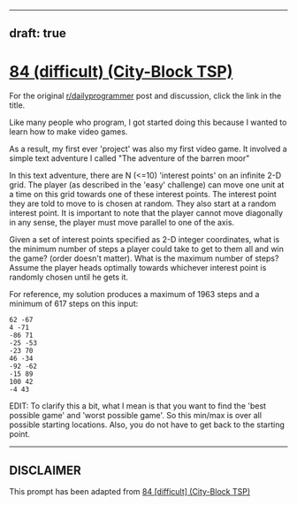 ---
draft: true
----

# [84 (difficult) (City-Block TSP)](https://www.reddit.com/r/dailyprogrammer/comments/xilkr/812012_challenge_84_difficult_cityblock_tsp/)

For the original [r/dailyprogrammer](https://www.reddit.com/r/dailyprogrammer/) post and discussion, click the link in the title.

Like many people who program, I got started doing this because I wanted to learn how to make video games.  

As a result, my first ever 'project' was also my first video game.  It involved a simple text adventure I called "The adventure of the barren moor"

In this text adventure, there are N (<=10) 'interest points' on an infinite 2-D grid.  The player (as described in the 'easy' challenge) can move one unit at a time on this grid towards one of these interest points.
The interest point they are told to move to is chosen at random.  They also start at a random interest point.   It is important to note that the player cannot move diagonally in any sense, the player must move parallel to one of the axis.

Given a set of interest points specified as 2-D integer coordinates, what is the minimum number of steps a player could take to get to them all and win the game?  (order doesn't matter).
What is the maximum number of steps?  Assume the player heads optimally towards whichever interest point is randomly chosen until he gets it.

For reference, my solution produces a maximum of 1963 steps and a minimum of 617 steps on this input:


```
62 -67
4 -71
-86 71
-25 -53
-23 70
46 -34
-92 -62
-15 89
100 42
-4 43
```
EDIT:  To clarify this a bit, what I mean is that you want to find the 'best possible game' and 'worst possible game'.   So this min/max is over all possible starting locations.  Also, you do not have to get back to the starting point.


----
## **DISCLAIMER**
This prompt has been adapted from [84 [difficult] (City-Block TSP)](https://www.reddit.com/r/dailyprogrammer/comments/xilkr/812012_challenge_84_difficult_cityblock_tsp/
)
